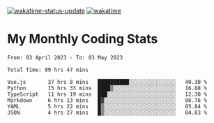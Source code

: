 [![wakatime-status-update](https://github.com/noopurphalak/noopurphalak/workflows/wakatime-status-update/badge.svg)](https://github.com/noopurphalak/noopurphalak/actions/workflows/main.yml)
[![wakatime](https://wakatime.com/badge/user/80ace140-ef40-4fdd-b8ed-f3be3d2e1aea.svg)](https://wakatime.com/@80ace140-ef40-4fdd-b8ed-f3be3d2e1aea)

# My Monthly Coding Stats

<!--START_SECTION:waka-->

```text
From: 03 April 2023 - To: 03 May 2023

Total Time: 89 hrs 47 mins

Vue.js       37 hrs 8 mins   ██████████░░░░░░░░░░░░░░░   40.30 %
Python       15 hrs 33 mins  ████▒░░░░░░░░░░░░░░░░░░░░   16.88 %
TypeScript   11 hrs 19 mins  ███░░░░░░░░░░░░░░░░░░░░░░   12.30 %
Markdown     6 hrs 13 mins   █▓░░░░░░░░░░░░░░░░░░░░░░░   06.76 %
YAML         5 hrs 22 mins   █▒░░░░░░░░░░░░░░░░░░░░░░░   05.84 %
JSON         4 hrs 27 mins   █▒░░░░░░░░░░░░░░░░░░░░░░░   04.83 %
```

<!--END_SECTION:waka-->
